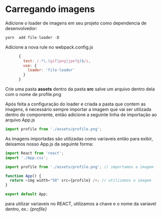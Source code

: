 # Carregando imagens

Adicione o loader de imagens em seu projeto como dependencia de desenvolvedor:

```js
yarn  add file-loader -D
```

Adicione a nova rule no webpack.config.js

```js
      {
        test: /.*\.(gif|png|jpe?g)$/i,
        use: {
          loader: 'file-loader'
        }
      }
```

Crie uma pasta **assets** dentro da pasta **src** salve um arquivo dentro dela com o nome de profile.png

Após feita a configuração do loader e criada a pasta que contem as imagens, é necessário sempre importar a imagem que vai ser utilizada dentro do componente, então adicione a seguinte linha de importação ao arquivo App.js

```js
import profile from './assets/profile.png';
```

As imagens importadas são utilizadas como variaveis então para exibir, deixamos nosso App.js da seguinte forma:

```js
import React from 'react';
import './App.css';

import profile from './assets/profile.png'; // importamos a imagem

function App() {
  return <img width="50" src={profile} />; // utilizamos a imagem
}

export default App;
```

para utilizar variaveis no REACT, utilizamos a chave e o nome da variavel dentro, ex.: _{profile}_
